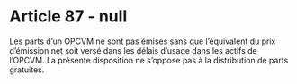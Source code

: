 # Article 87 - null


Les parts d’un OPCVM ne sont pas émises sans que l’équivalent du prix d’émission net soit versé dans les délais d’usage dans les actifs de l’OPCVM. La présente disposition ne s’oppose pas à la distribution de parts gratuites.
